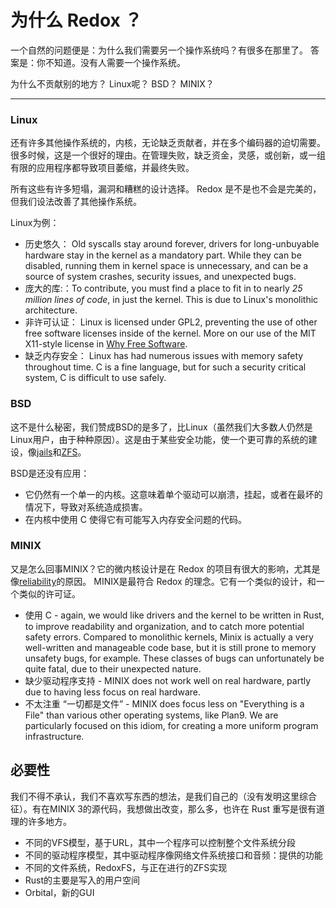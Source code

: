 为什么 Redox ？
==========
一个自然的问题便是：为什么我们需要另一个操作系统吗？有很多在那里了。
答案是：你不知道。没有人需要一个操作系统。

为什么不贡献别的地方？ Linux呢？ BSD？ MINIX？
-------------------------------------------------- ---

### Linux
还有许多其他操作系统的，内核，无论缺乏贡献者，并在多个编码器的迫切需要。很多时候，这是一个很好的理由。在管理失败，缺乏资金，灵感，或创新，或一组有限的应用程序都导致项目萎缩，并最终失败。

所有这些有许多短塌，漏洞和糟糕的设计选择。 Redox 是不是也不会是完美的，但我们设法改善了其他操作系统。

Linux为例：

- 历史悠久： Old syscalls stay around forever, drivers for long-unbuyable hardware stay in the kernel as a mandatory part. While they can be disabled, running them in kernel space is unnecessary, and can be a source of system crashes, security issues, and unexpected bugs.
- 庞大的库:：To contribute, you must find a place to fit in to nearly _25 million lines of code_, in just the kernel. This is due to Linux's monolithic architecture.
- 非许可认证： Linux is licensed under GPL2, preventing the use of other free software licenses inside of the kernel. More on our use of the MIT X11-style license in [Why Free Software].
- 缺乏内存安全： Linux has had numerous issues with memory safety throughout time. C is a fine language, but for such a security critical system, C is difficult to use safely.

### BSD

这不是什么秘密，我们赞成BSD的是多了，比Linux（虽然我们大多数人仍然是Linux用户，由于种种原因）。这是由于某些安全功能，使一个更可靠的系统的建设，像[jails]和[ZFS]。

BSD是还没有应用：

- 它仍然有一个单一的内核。这意味着单个驱动可以崩溃，挂起，或者在最坏的情况下，导致对系统造成损害。
- 在内核中使用 C 使得它有可能写入内存安全问题的代码。

### MINIX

又是怎么回事MINIX？它的微内核设计是在 Redox 的项目有很大的影响，尤其是像[reliability]的原因。 MINIX是最符合 Redox 的理念。它有一个类似的设计，和一个类似的许可证。

- 使用 C - again, we would like drivers and the kernel to be written in Rust, to improve readability and organization, and to catch more potential safety errors. Compared to monolithic kernels, Minix is actually a very well-written and manageable code base, but it is still prone to memory unsafety bugs, for example. These classes of bugs can unfortunately be quite fatal, due to their unexpected nature.
- 缺少驱动程序支持 - MINIX does not work well on real hardware, partly due to having less focus on real hardware.
- 不太注重 “一切都是文件” - MINIX does focus less on "Everything is a File" than various other operating systems, like Plan9. We are particularly focused on this idiom, for creating a more uniform program infrastructure.

必要性
--------------------------

我们不得不承认，我们不喜欢写东西的想法，是我们自己的（没有发明这里综合征）。有在MINIX 3的源代码，我想做出改变，那么多，也许在 Rust 重写是很有道理的许多地方。

- 不同的VFS模型，基于URL，其中一个程序可以控制整个文件系统分段
- 不同的驱动程序模型，其中驱动程序像网络文件系统接口和音频：提供的功能
- 不同的文件系统，RedoxFS，与正在进行的ZFS实现
- Rust的主要是写入的用户空间
- Orbital，新的GUI

[Why Free Software]: why_free_software.html
[jails]: https://www.freebsd.org/doc/handbook/jails.html
[ZFS]: https://www.freebsd.org/doc/handbook/zfs.html
[reliability]: http://wiki.minix3.org/doku.php?id=www:documentation:reliability
